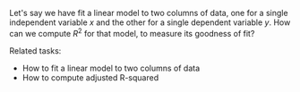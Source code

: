 
Let's say we have fit a linear model to two columns of data,
one for a single independent variable $x$
and the other for a single dependent variable $y$.
How can we compute $R^2$ for that model,
to measure its goodness of fit?

Related tasks:

 * How to fit a linear model to two columns of data
 * How to compute adjusted R-squared
